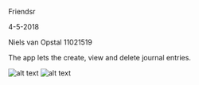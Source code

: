Friendsr

4-5-2018

Niels van Opstal
11021519

The app lets the create, view and delete journal entries.

![alt text](https://github.com/nielske31/Journal/tree/master/docs/journal1.jpeg)
![alt text](https://github.com/nielske31/Journal/tree/master/docs/journal2.jpeg)


